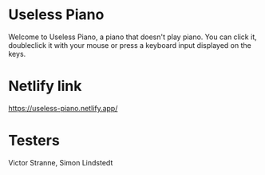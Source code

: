 # Useless Piano

Welcome to Useless Piano, a piano that doesn't play piano.
You can click it, doubleclick it with your mouse or press a keyboard input displayed on the keys.

# Netlify link

https://useless-piano.netlify.app/

# Testers

Victor Stranne, Simon Lindstedt